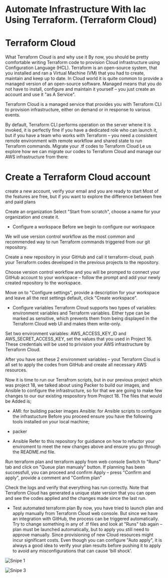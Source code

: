# Automate Infrastructure With Iac Using Terraform. (Terraform Cloud)

# Terraform Cloud

What Terraform Cloud is and why use it By now, you should be pretty comfortable writing Terraform code to provision Cloud infrastructure using Configuration Language (HCL). Terraform is an open-source system, that you installed and ran a Virtual Machine (VM) that you had to create, maintain and keep up to date. In Cloud world it is quite common to provide a managed version of an open-source software. Managed means that you do not have to install, configure and maintain it yourself – you just create an account and use it "as A Service".

Terraform Cloud is a managed service that provides you with Terraform CLI to provision infrastructure, either on demand or in response to various events.

By default, Terraform CLI performs operation on the server whene it is invoked, it is perfectly fine if you have a dedicated role who can launch it, but if you have a team who works with Terraform – you need a consistent remote environment with remote workflow and shared state to run Terraform commands. Migrate your .tf codes to Terraform Cloud Le us explore how we can migrate our codes to Terraform Cloud and manage our AWS infrastructure from there:

# Create a Terraform Cloud account

 create a new account, verify your email and you are ready to start Most of the features are free, but if you want to explore the difference between free and paid plans

 Create an organization Select "Start from scratch", choose a name for your organization and create it.

- Configure a workspace Before we begin to configure our workspace

We will use version control workflow as the most common and recommended way to run Terraform commands triggered from our git repository.

Create a new repository in your GitHub and call it terraform-cloud, push your Terraform codes developed in the previous projects to the repository.

Choose version control workflow and you will be promped to connect your GitHub account to your workspace – follow the prompt and add your newly created repository to the workspace.

Move on to "Configure settings", provide a description for your workspace and leave all the rest settings default, click "Create workspace".

- Configure variables Terraform Cloud supports two types of variables: environment variables and Terraform variables. Either type can be marked as sensitive, which prevents them from being displayed in the Terraform Cloud web UI and makes them write-only.

Set two environment variables: AWS_ACCESS_KEY_ID and AWS_SECRET_ACCESS_KEY, set the values that you used in Project 16. These credentials will be used to privision your AWS infrastructure by Terraform Cloud.

After you have set these 2 environment variables – yout Terraform Cloud is all set to apply the codes from GitHub and create all necessary AWS resources.

Now it is time to run our Terrafrom scripts, but in our previous project which was project 18, we talked about using Packer to build our images, and Ansible to configure the infrastructure, so for that we are going to make few changes to our our existing respository from Project 18. The files that would be Added is;

- AMI: for building packer images Ansible: for Ansible scripts to configure the infrastucture Before you proceed ensure you have the following tools installed on your local machine;

- packer

- Ansible Refer to this repository for guidiance on how to refactor your enviroment to meet the new changes above and ensure you go through the README.md file.

Run terraform plan and terraform apply from web console Switch to "Runs" tab and click on "Queue plan manualy" button. If planning has been successfull, you can proceed and confirm Apply – press "Confirm and apply", provide a comment and "Confirm plan"

Check the logs and verify that everything has run correctly. Note that Terraform Cloud has generated a unique state version that you can open and see the codes applied and the changes made since the last run.

- Test automated terraform plan By now, you have tried to launch plan and apply manually from Terraform Cloud web console. But since we have an integration with GitHub, the process can be triggered automatically. Try to change something in any of .tf files and look at "Runs" tab again – plan must be launched automatically, but to apply you still need to approve manually. Since provisioning of new Cloud resources might incur significant costs. Even though you can configure "Auto apply", it is always a good idea to verify your plan results before pushing it to apply to avoid any misconfigurations that can cause ‘bill shock’.

![Snipe 1](https://github.com/Mirahkeyz/Darey.io-Projects/assets/134533695/f88f892a-7bc0-4185-a290-ddc164d4a9e0)

![Snipe 3](https://github.com/Mirahkeyz/Darey.io-Projects/assets/134533695/53316717-e624-41d1-8456-2fab84676d69)













